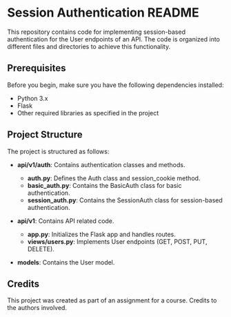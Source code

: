 # Session Authentication README

This repository contains code for implementing session-based authentication for the User endpoints of an API. The code is organized into different files and directories to achieve this functionality.

## Prerequisites

Before you begin, make sure you have the following dependencies installed:

- Python 3.x
- Flask
- Other required libraries as specified in the project

## Project Structure

The project is structured as follows:

- **api/v1/auth**: Contains authentication classes and methods.
  - **auth.py**: Defines the Auth class and session_cookie method.
  - **basic_auth.py**: Contains the BasicAuth class for basic authentication.
  - **session_auth.py**: Contains the SessionAuth class for session-based authentication.

- **api/v1**: Contains API related code.
  - **app.py**: Initializes the Flask app and handles routes.
  - **views/users.py**: Implements User endpoints (GET, POST, PUT, DELETE).
  
- **models**: Contains the User model.

## Credits

This project was created as part of an assignment for a course. Credits to the authors involved.

